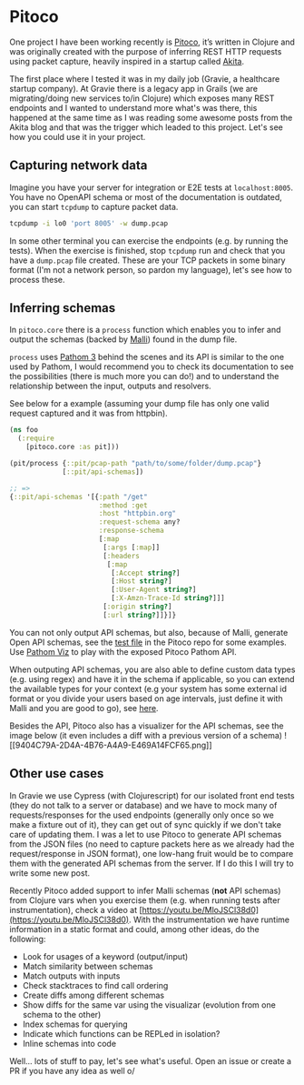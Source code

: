 # Pitoco

One project I have been working recently is [Pitoco](https://github.com/pfeodrippe/pitoco), it’s written in Clojure and was originally created with the purpose of inferring REST HTTP requests using packet capture, heavily inspired in a startup called [Akita](https://www.akitasoftware.com/blog). 

The first place where I tested it was in my daily job (Gravie, a healthcare startup company). At Gravie there is a legacy app in Grails (we are migrating/doing new services to/in Clojure) which exposes many REST endpoints and I wanted to understand more what's was there, this happened at the same time as I was reading some awesome posts from the Akita blog and that was the trigger which leaded to this project. Let's see how you could use it in your project.

## Capturing network data
Imagine you have your server for integration or E2E tests at  `localhost:8005`. You have no OpenAPI schema or most of the documentation is outdated, you can start `tcpdump` to capture packet data.

```bash
tcpdump -i lo0 'port 8005' -w dump.pcap
```

In some other terminal you can exercise the endpoints (e.g. by running the tests). When the exercise is finished, stop `tcpdump` run and check that you have a `dump.pcap` file created. These are your TCP packets in some binary format (I'm not a network person, so pardon my language), let's see how to process these.

## Inferring schemas
In `pitoco.core` there is a `process` function which enables you to infer and output the schemas (backed by [Malli](https://github.com/metosin/malli)) found in the dump file.

`process` uses [Pathom 3](https://pathom3.wsscode.com/) behind the scenes and its API is similar to the one used by Pathom, I would recommend you to check its documentation to see the possibilities (there is much more you can do!) and to understand the relationship between the input, outputs and resolvers.

See below for a example (assuming your dump file has only one valid request captured and it was from httpbin).

```clojure
(ns foo
  (:require
    [pitoco.core :as pit]))

(pit/process {::pit/pcap-path "path/to/some/folder/dump.pcap"}
             [::pit/api-schemas])

;; =>
{::pit/api-schemas '[{:path "/get"
                      :method :get
                      :host "httpbin.org"
                      :request-schema any?
                      :response-schema
                      [:map
                       [:args [:map]]
                       [:headers
                        [:map
                         [:Accept string?]
                         [:Host string?]
                         [:User-Agent string?]
                         [:X-Amzn-Trace-Id string?]]]
                       [:origin string?]
                       [:url string?]]}]}
```

You can not only output API schemas, but also, because of Malli, generate Open API schemas, see the [test file](https://github.com/pfeodrippe/pitoco/blob/master/test/pitoco/core_test.clj) in the Pitoco repo for some examples. Use [Pathom Viz](https://github.com/wilkerlucio/pathom-viz) to play with the exposed Pitoco Pathom API.

When outputing API schemas, you are also able to define custom data types (e.g. using regex) and have it in the schema if applicable, so you can extend the available types for your context (e.g your system has some external id format or you divide your users based on age intervals, just define it with Malli and you are good to go), see [here](https://github.com/pfeodrippe/pitoco/blob/master/test/pitoco/core_test.clj#L149).

Besides the API, Pitoco also has a visualizer for the API schemas, see the image below (it even includes a diff with a previous version of a schema)
![[9404C79A-2D4A-4B76-A4A9-E469A14FCF65.png]]

## Other use cases
In Gravie we use Cypress (with Clojurescript) for our isolated front end tests (they do not talk to a server or database) and we have to mock many of requests/responses for the used endpoints (generally only once so we make a fixture out of it), they can get out of sync quickly if we don't take care of updating them. I was a let to use Pitoco to generate API schemas from the JSON files (no need to capture packets here as we already had the request/response in JSON format), one low-hang fruit would be to compare them with the generated API schemas from the server. If I do this I will try to write some new post.

Recently Pitoco added support to infer Malli schemas (**not** API schemas) from Clojure vars when you exercise them (e.g. when running tests after instrumentation), check a video at [https://youtu.be/MloJSCl38d0](https://youtu.be/MloJSCl38d0). With the instrumentation we have runtime information in a static format and could, among other ideas, do the following:
-   Look for usages of a keyword (output/input)
-   Match similarity between schemas
-   Match outputs with inputs
-   Check stacktraces to find call ordering
-   Create diffs among different schemas
-   Show diffs for the same var using the visualizar (evolution from one schema to the other)
-   Index schemas for querying
-   Indicate which functions can be REPLed in isolation?
-   Inline schemas into code

Well... lots of stuff to pay, let's see what's useful. Open an issue or create a PR if you have any idea as well o/
